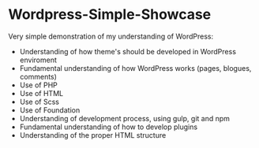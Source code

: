 # Wordpress-Simple-Showcase
Very simple demonstration of my understanding of WordPress:

* Understanding of how theme's should be developed in WordPress enviroment
* Fundamental understanding of how WordPress works (pages, blogues, comments)
* Use of PHP
* Use of HTML
* Use of Scss
* Use of Foundation
* Understanding of development process, using gulp, git and npm
* Fundamental understanding of how to develop plugins
* Understanding of the proper HTML structure
